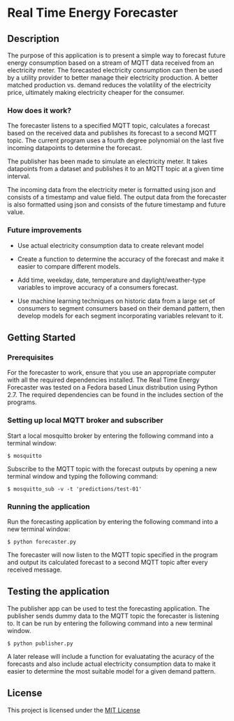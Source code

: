 # Real Time Energy Forecaster

## Description

The purpose of this application is to present a simple way to forecast future energy consumption based on a stream of MQTT data received from an electricity meter. The forecasted electricity consumption can then be used by a utility provider to better manage their electricity production. A better matched production vs. demand reduces the volatility of the electricity price, ultimately making electricity cheaper for the consumer. 


### How does it work?

The forecaster listens to a specified MQTT topic, calculates a forecast based on the received data and publishes its forecast to a second MQTT topic. The current program uses a fourth degree polynomial on the last five incoming datapoints to determine the forecast. 

The publisher has been made to simulate an electricity meter. It takes datapoints from a dataset and publishes it to an MQTT topic at a given time interval. 

The incoming data from the electricity meter is formatted using json and consists of a timestamp and value field. The output data from the forecaster is also formatted using json and consists of the future timestamp and future value.  


### Future improvements

* Use actual electricity consumption data to create relevant model

* Create a function to determine the accuracy of the forecast and make it easier to compare different models. 

* Add  time, weekday, date, temperature and daylight/weather-type variables to improve accuracy of a consumers forecast. 

* Use machine learning techniques on historic data from a large set of consumers to segment consumers based on their demand pattern, then develop models for each segment incorporating variables relevant to it. 


## Getting Started

### Prerequisites

For the forecaster to work, ensure that you use an appropriate computer with all the required dependencies installed. The Real Time Energy Forecaster was tested on a Fedora based Linux distribution using Python 2.7. The required dependencies can be found in the includes section of the programs.   


### Setting up local MQTT broker and subscriber

Start a local mosquitto broker by entering the following command into a terminal window:
```
$ mosquitto
```
Subscribe to the MQTT topic with the forecast outputs by opening a new terminal window and typing the following command:
```
$ mosquitto_sub -v -t 'predictions/test-01'
```

### Running the application

Run the forecasting application by entering the following command into a new terminal window:
```
$ python forecaster.py
```

The forecaster will now listen to the  MQTT topic specified in the program and output its calculated forecast to a second MQTT topic after every received message. 


## Testing the application

The publisher app can be used to test the forecasting application. The publisher sends dummy data to the MQTT topic the forecaster is listening to. It can be run by entering the following command into a new terminal window. 
```
$ python publisher.py
```
A later release will include a function for evaluatating the acuracy of the forecasts and also include actual electricity consumption data to make it easier to determine the most suitable model for a given demand pattern.  

## License

This project is licensed under the [MIT License ](https://opensource.org/licenses/MIT)